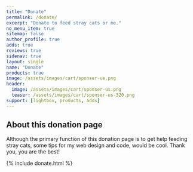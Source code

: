 ```yaml
---
title: "Donate"
permalink: /donate/
excerpt: "Donate to feed stray cats or me."
no_menu_item: true
sitemap: false
author_profile: true
adds: true
reviews: true
sidenav: true
layout: single
name: "Donate"
products: true
image: /assets/images/cart/sponser-us.png
header:
  image: /assets/images/cart/sponser-us.png
  teaser: /assets/images/cart/sponser-us-320.png
support: [lightbox, products, adds]  
---
```


## About this donation page

Although the primary function of this donation page is to get help feeding stray cats, some tips for my web design and code, would be cool. Thank you, you are the best!

{% include donate.html %}